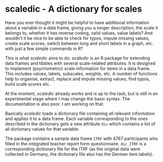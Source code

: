 # scaledic - A dictionary for scales

Have you ever thought it might be helpful to have additional information about a variable in a data frame, giving you a longer description, the scale it belongs to, whether it has reverse coding, valid values, value labels? And wouldn't it be nice to be able to check for typos, impute missing values, create scale scores, switch between long and short labels in a graph, etc. with just a few simple commands in R?

This is what *scaledic* aims to do. *scaledic* is an R package for extending data frames and tibbles with several scale-related attributes. It is designed to implement (psychometric) scale information for items in a data frame. This includes values, labels, subscales, weights, etc. A number of functions help to organise, extract, replace and impute missing values, find typos, build scale scores etc.

At the moment, *scaledic* already works and is up to the task, but is still in an experimental stage where I may change the basic syntax.
The documentation is also poor. I am working on that.

Basically *scaledic* loads a dictionary file containing all relevant information and applies it to a data frame. Each variable corresponding to the ones described in the dictionary gets a new attribute `dic` which contains a list of all dictionary values for that variable.

The package contains a sample data frame `ITRF` with 4767 participants who filled in the integrated teacher report form questionnaire. `dic_ITRF` is a corresponding dictionary file for the ITRF (as the original data were collected in Germany, the dictionary file also has the German item labels).
